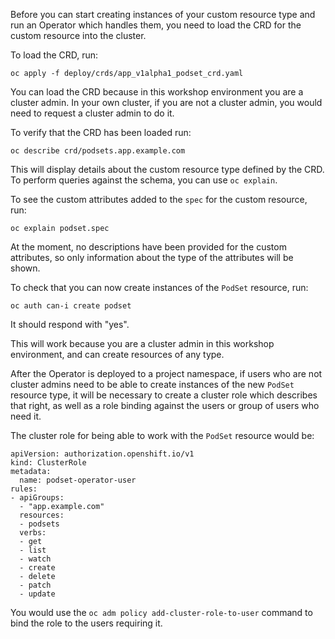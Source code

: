 Before you can start creating instances of your custom resource type and run an Operator which handles them, you need to load the CRD for the custom resource into the cluster.

To load the CRD, run:

```execute
oc apply -f deploy/crds/app_v1alpha1_podset_crd.yaml
```

You can load the CRD because in this workshop environment you are a cluster admin. In your own cluster, if you are not a cluster admin, you would need to request a cluster admin to do it.

To verify that the CRD has been loaded run:

```execute
oc describe crd/podsets.app.example.com
```

This will display details about the custom resource type defined by the CRD. To perform queries against the schema, you can use `oc explain`.

To see the custom attributes added to the `spec` for the custom resource, run:

```execute
oc explain podset.spec
```

At the moment, no descriptions have been provided for the custom attributes, so only information about the type of the attributes will be shown.

To check that you can now create instances of the `PodSet` resource, run:

```execute
oc auth can-i create podset
```

It should respond with "yes".

This will work because you are a cluster admin in this workshop environment, and can create resources of any type.

After the Operator is deployed to a project namespace, if users who are not cluster admins need to be able to create instances of the new `PodSet` resource type, it will be necessary to create a cluster role which describes that right, as well as a role binding against the users or group of users who need it.

The cluster role for being able to work with the `PodSet` resource would be:

```
apiVersion: authorization.openshift.io/v1
kind: ClusterRole
metadata:
  name: podset-operator-user
rules:
- apiGroups:
  - "app.example.com"
  resources:
  - podsets
  verbs:
  - get
  - list
  - watch
  - create
  - delete
  - patch
  - update
```

You would use the `oc adm policy add-cluster-role-to-user` command to bind the role to the users requiring it.
